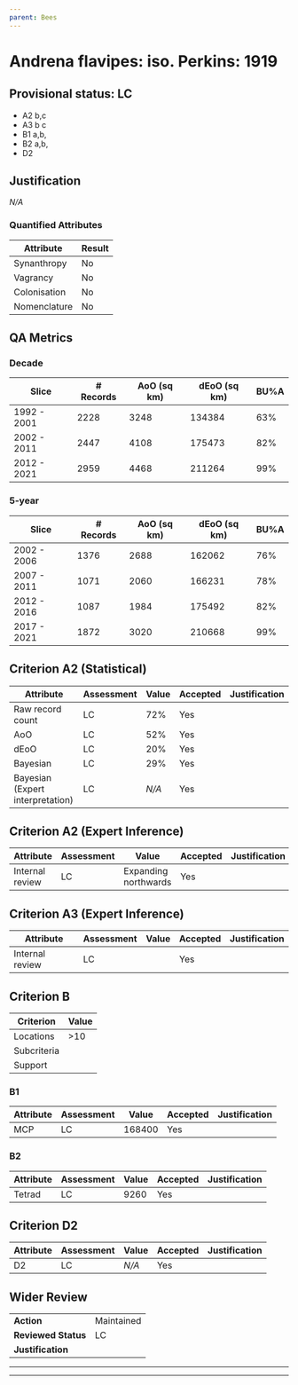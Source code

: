 ```yaml
---
parent: Bees
---
```

# Andrena flavipes: iso. Perkins: 1919
## Provisional status: LC
- A2 b,c
- A3 b
c
- B1 a,b, 
- B2 a,b, 
- D2

## Justification
*N/A*
### Quantified Attributes
|Attribute|Result|
|---|---|
|Synanthropy|No|
|Vagrancy|No|
|Colonisation|No|
|Nomenclature|No|
## QA Metrics
### Decade
| Slice | # Records | AoO (sq km) | dEoO (sq km) |BU%A |
|---|---|---|---|---|
|1992 - 2001|2228|3248|134384|63%|
|2002 - 2011|2447|4108|175473|82%|
|2012 - 2021|2959|4468|211264|99%|
### 5-year
| Slice | # Records | AoO (sq km) | dEoO (sq km) |BU%A |
|---|---|---|---|---|
|2002 - 2006|1376|2688|162062|76%|
|2007 - 2011|1071|2060|166231|78%|
|2012 - 2016|1087|1984|175492|82%|
|2017 - 2021|1872|3020|210668|99%|
## Criterion A2 (Statistical)
|Attribute|Assessment|Value|Accepted|Justification
|---|---|---|---|---|
|Raw record count|LC|72%|Yes||
|AoO|LC|52%|Yes||
|dEoO|LC|20%|Yes||
|Bayesian|LC|29%|Yes||
|Bayesian (Expert interpretation)|LC|*N/A*|Yes||
## Criterion A2 (Expert Inference)
|Attribute|Assessment|Value|Accepted|Justification
|---|---|---|---|---|
|Internal review|LC|Expanding northwards|Yes||
## Criterion A3 (Expert Inference)
|Attribute|Assessment|Value|Accepted|Justification
|---|---|---|---|---|
|Internal review|LC||Yes||
## Criterion B
|Criterion| Value|
|---|---|
|Locations|>10|
|Subcriteria||
|Support||
### B1
|Attribute|Assessment|Value|Accepted|Justification
|---|---|---|---|---|
|MCP|LC|168400|Yes||
### B2
|Attribute|Assessment|Value|Accepted|Justification
|---|---|---|---|---|
|Tetrad|LC|9260|Yes||
## Criterion D2
|Attribute|Assessment|Value|Accepted|Justification
|---|---|---|---|---|
|D2|LC|*N/A*|Yes||
## Wider Review
|  |  |
|---|---|
|**Action**|Maintained|
|**Reviewed Status**|LC|
|**Justification**||
---
 ---
 <br><br>
 
